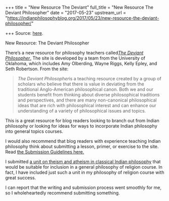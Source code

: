 +++
title = "New Resource The Deviant"
full_title = "New Resource The Deviant Philosopher"
date = "2017-05-23"
upstream_url = "https://indianphilosophyblog.org/2017/05/23/new-resource-the-deviant-philosopher/"

+++
Source: [here](https://indianphilosophyblog.org/2017/05/23/new-resource-the-deviant-philosopher/).

New Resource: The Deviant Philosopher

There’s a new resource for philosophy teachers called[*The Deviant
Philosopher*.](http://thedeviantphilosopher.org) The site is developed
by a team from the University of Oklahoma, which includes Amy Olberding,
Wayne Riggs, Kelly Epley, and Seth Robertson. From the site:

> *The Deviant Philosopher*is a teaching resource created by a group of
> scholars who believe that there is value in deviating from the
> traditional Anglo-American philosophical canon. Both we and our
> students benefit from thinking about diverse philosophical traditions
> and perspectives, and there are many non-canonical philosophical ideas
> that are rich with philosophical interest and can enhance our
> understanding of a variety of philosophical issues and topics.

This is a great resource for blog readers looking to branch out from
Indian philosophy or looking for ideas for ways to incorporate Indian
philosophy into general topics courses.

I would also recommend that blog readers with experience teaching Indian
philosophy think about submitting a lesson, primer, or exercise to the
site. Read [the Submission Guidelines
here.](http://thedeviantphilosopher.org/submissions/SubmissionGuidelines)

I submitted [a unit on theism and atheism in classical Indian
philosophy](http://thedeviantphilosopher.org/Units/TheismAndAtheismInClassicalIndianPhilosophy)
that would be suitable for inclusion in a general philosophy of religion
course. In fact, I have included just such a unit in my philosophy of
religion course with great success.

I can report that the writing and submission process went smoothly for
me, so I wholeheartedly recommend submitting something.
